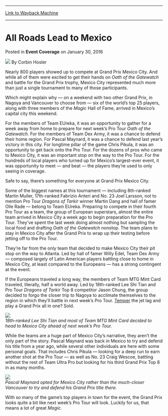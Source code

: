 
---
[Link to Wayback Machine](https://web.archive.org/web/20160201194822/http://magic.wizards.com/en/events/coverage/gpmex16/all-roads-lead-to-mexico-2016-01-30)

[_metadata_:author]:- "Corbin Hosler"
[_metadata_:description]:- "Nearly 800 players showed up to compete at Grand Prix Mexico City. And while all of them were excited to get their hands on Oath of the Gatewatch and battle for the Grand Prix trophy, Mexico City represented much more than just a single tournament to many of those participants. Which might explain why — on a weekend with two other Grand Prix, in Nagoya and Vancouver to choose from — six of the world’s top 25 players, along with three members of the Magic Hall of Fame, arrived in Mexico’s capital city this weekend."
[_metadata_:generator]:- "Drupal 7 (http://drupal.org)"
[_metadata_:node]:- "982606"
[_metadata_:publish_date]:- "2016-01-30"
[_metadata_:source]:- "div-main-content"
[_metadata_:title]:- "All Roads Lead to Mexico"
[_metadata_:wayback_capture_timestamp]:- "2016-02-01 19:48:22"
[_metadata_:wayback_raw_url]:- "https://web.archive.org/web/20160201194822id_/http://magic.wizards.com/en/events/coverage/gpmex16/all-roads-lead-to-mexico-2016-01-30"
[_metadata_:wayback_url]:- "http://magic.wizards.com/en/events/coverage/gpmex16/all-roads-lead-to-mexico-2016-01-30"
---


All Roads Lead to Mexico
========================



 Posted in **Event Coverage**
 on January 30, 2016 






![](https://media.magic.wizards.com/styles/auth_small/public/images/person/hosler.jpg)
By Corbin Hosler











Nearly 800 players showed up to compete at Grand Prix Mexico City. And while all of them were excited to get their hands on *Oath of the Gatewatch* and battle for the Grand Prix trophy, Mexico City represented much more than just a single tournament to many of those participants.


Which might explain why — on a weekend with two other Grand Prix, in Nagoya and Vancouver to choose from — six of the world’s top 25 players, along with three members of the *Magic* Hall of Fame, arrived in Mexico’s capital city this weekend.


For the members of Team EUreka, it was an opportunity to gather for a week away from home to prepare for next week’s Pro Tour *Oath of the Gatewatch.* For the members of Team Dex Army, it was a chance to defend their home region. For Pascal Maynard, it was a chance to defend last year’s victory in this city. For longtime pillar of the game Chris Pikula, it was an opportunity to get back onto the Pro Tour. For the dozens of pros who came to Mexico City, it was an important stop on the way to the Pro Tour. For the hundreds of local players who turned up for Mexico’s largest-ever event, it was opportunity to meet — and beat — the players they’re used to only seeing in coverage.


Safe to say, there’s something for everyone at Grand Prix Mexico City.


Some of the biggest names at this tournament — including 8th-ranked Martin Muller, 17th-ranked Fabrizio Anteri and No. 23 Joel Larsson, not to mention Pro Tour *Dragons of Tarkir* winner Martin Dang and hall of famer Olle Rade — belong to Team EUreka. Preparing to compete in their fourth Pro Tour as a team, the group of European superstars, almost the entire team arrived in Mexico City a week ago to begin preparation for the Pro Tour. They’ve spent the last week doing almost nothing but sampling the local food and drafting *Oath of the Gatewatch* nonstop. The team plans to stay in Mexico City after the Grand Prix to wrap up their testing before jetting off to the Pro Tour.


They’re far from the only team that decided to make Mexico City their pit stop on the way to Atlanta. Led by hall of famer Willy Edel, Team Dex Army — composed largely of Latin American players battling close to home in Mexico City, at least compared to the Europeans — has a strong contingent at the event.


If the Europeans traveled a long way, the members of Team MTG Mint Card traveled, literally, half a world away. Led by 18th-ranked Lee Shi Tian and Pro Tour *Dragons of Tarkir* Top 8 competitor Jason Chung, the group decided to forgo the closer trip to Nagoya to acclimate themselves to the region in which they’ll battle in next week’s Pro Tour. [Temper](http://gatherer.wizards.com/Pages/Card/Details.aspx?name=Temper) the jet lag and play a Grand Prix all in one? Sold.


**![](https://media.wizards.com/2016/events/gpmex16/GPMexicoCity_16_Lee.jpg)**  
*18th-ranked Lee Shi Tian and most of Team MTG Mint Card decided to head to Mexico City ahead of next week’s Pro Tour.*


While the teams are a huge part of Mexico City’s narrative, they aren’t the only part of the story. Pascal Maynard was back in Mexico to try and defend his title from a year ago, while several other individuals are here with some personal goals. That includes Chris Pikula — looking for a deep run to earn another shot at the Pro Tour — as well as No. 23 Craig Wescoe, battling without the rest of Team Ultra Pro but looking for his third Grand Prix Top 8 in as many months.


**![](https://media.wizards.com/2016/events/gpmex16/GPMexicoCity_16_Maynard.jpg)**  
*Pascal Maynard opted for Mexico City rather than the much-closer Vancouver to try and defend his Grand Prix title there.*


With so many of the game’s top players in town for the event, the Grand Prix looks quite a bit like next week’s Pro Tour will look. Luckily for us, that means a lot of great *Magic.*







